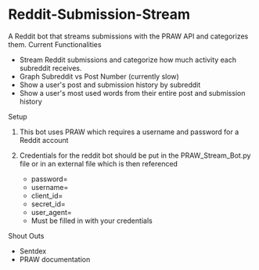 # Reddit-Submission-Stream
A Reddit bot that streams submissions with the PRAW API and categorizes them.
Current Functionalities
- Stream Reddit submissions and categorize how much activity each subreddit receives.
- Graph Subreddit vs Post Number (currently slow)
- Show a user's post and submission history by subreddit
- Show a user's most used words from their entire post and submission history

Setup

1. This bot uses PRAW which requires a username and password for a Reddit account

2. Credentials for the reddit bot should be put in the PRAW_Stream_Bot.py file or in an external file which is then referenced
     - password=
     - username=
     - client_id=
     - secret_id= 
     - user_agent=
     - Must be filled in with your credentials  

Shout Outs
- Sentdex
- PRAW documentation

